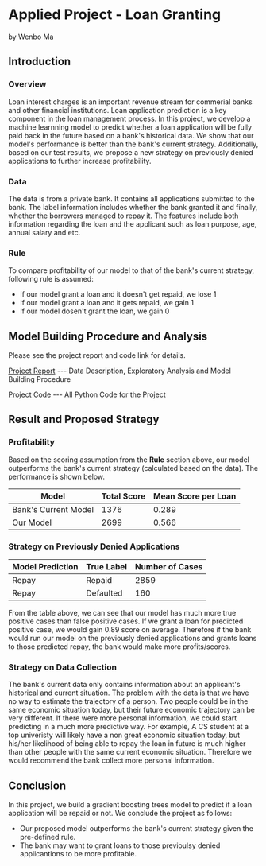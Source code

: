 # Applied Project - Loan Granting
by Wenbo Ma

## Introduction

### Overview

Loan interest charges is an important revenue stream for commerial banks and other financial institutions. Loan application prediction is a key component in the loan management process. In this project, we develop a machine learnning model to predict whether a loan application will be fully paid back in the future based on a bank's historical data. We show that our model's performance is better than the bank's current strategy. Additionally, based on our test results, we propose a new strategy on previously denied applications to further increase profitability. 

### Data

The data is from a private bank. It contains all applications submitted to the bank. The label information includes whether the bank granted it and finally, whether the borrowers managed to repay it. The features include both information regarding the loan and the applicant such as loan purpose, age, annual salary and etc.

### Rule

To compare profitability of our model to that of the bank's current strategy, following rule is assumed:

  * If our model grant a loan and it doesn't get repaid, we lose 1
  * If our model grant a loan and it gets repaid, we gain 1
  * If our model dosen't grant the loan, we gain 0

## Model Building Procedure and Analysis

Please see the project report and code link for details.

[Project Report](https://github.com/wenbo5565/AppliedProject_GrantingLoan/blob/master/Project_Report__Loan_Granting.pdf) --- Data Description, Exploratory Analysis and Model Building Procedure

[Project Code](https://github.com/wenbo5565/AppliedProject_GrantingLoan/blob/master/GrantingLoan%20core.py) --- All Python Code for the Project

## Result and Proposed Strategy

### Profitability

Based on the scoring assumption from the **Rule** section above, our model outperforms the bank's current strategy (calculated based on the data). The performance is shown below.

| Model | Total Score | Mean Score per Loan
| --- | --- | ---- |
| Bank's Current Model | 1376 | 0.289 |
| Our Model | 2699 | 0.566 |

### Strategy on Previously Denied Applications

<!--<img src="https://github.com/wenbo5565/AppliedProject_GrantingLoan/blob/master/attachment/fp.JPG"  height="60%" width="60%">-->

| Model Prediction| True Label| Number of Cases
| --- | --- | ---- |
| Repay | Repaid| 2859 |
| Repay | Defaulted | 160 |

From the table above, we can see that our model has much more true positive cases than false positive cases. If we grant a loan for predicted positive case, we would gain 0.89 score on average. Therefore if the bank would run our model on the previously denied applications and grants loans to those predicted repay, the bank would make more profits/scores.

### Strategy on Data Collection

The bank's current data only contains information about an applicant's historical and current situation. The problem with the data is that we have no way to estimate the trajectory of a person. Two people could be in the same economic situation today, but their future economic trajectory can be very different. If there were more personal information, we could start predicting in a much more predictive way. For example, A CS student at a top univeristy will likely have a non great economic situation today, but his/her likelihood of being able to repay the loan in future is much higher than other people with the same current economic situation. Therefore we would recommend the bank collect more personal information.

## Conclusion

In this project, we build a gradient boosting trees model to predict if a loan application will be repaid or not. We conclude the project as follows:

 * Our proposed model outperforms the bank's current strategy given the pre-defined rule.
 * The bank may want to grant loans to those previoulsy denied applicantions to be more profitable.


